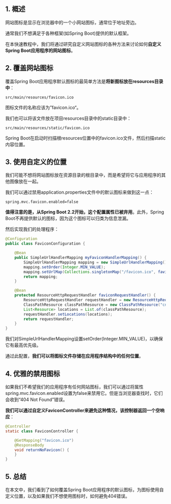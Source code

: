 ## 1. 概述

网站图标是显示在浏览器中的一个小网站图标，通常位于地址旁边。

通常我们不想满足于各种框架(如Spring Boot)提供的默认框架。

在本快速教程中，我们将通过研究自定义网站图标的各种方法来讨论如何**自定义Spring Boot应用程序的网站图标**。

## 2. 覆盖网站图标

覆盖Spring Boot应用程序默认图标的最简单方法是**将新图标放在resources目录中**：

```text
src/main/resources/favicon.ico
```

图标文件的名称应该为”favicon.ico“。

我们也可以将该文件放在项目resources目录中的static目录中：

```text
src/main/resources/static/favicon.ico
```

Spring Boot在启动时扫描根resources位置中的favicon.ico文件，然后扫描static内容位置。

## 3. 使用自定义的位置

我们可能不想将网站图标放在资源目录的根目录中，而是希望将它与应用程序的其他图像放在一起。

我们可以通过禁用application.properties文件中的默认图标来做到这一点：

```properties
spring.mvc.favicon.enabled=false
```

**值得注意的是，从Spring Boot 2.2开始，这个配置属性已被弃用**。此外，Spring Boot不再提供默认的图标，因为这个图标可以归类为信息泄漏。

然后实现我们的处理程序：

```java
@Configuration
public class FaviconConfiguration {

    @Bean
    public SimpleUrlHandlerMapping myFaviconHandlerMapping() {
        SimpleUrlHandlerMapping mapping = new SimpleUrlHandlerMapping();
        mapping.setOrder(Integer.MIN_VALUE);
        mapping.setUrlMap(Collections.singletonMap("/favicon.ico", faviconRequestHandler()));
        return mapping;
    }

    @Bean
    protected ResourceHttpRequestHandler faviconRequestHandler() {
        ResourceHttpRequestHandler requestHandler = new ResourceHttpRequestHandler();
        ClassPathResource classPathResource = new ClassPathResource("cn/tuyucheng/taketoday/images/");
        List<Resource> locations = List.of(classPathResource);
        requestHandler.setLocations(locations);
        return requestHandler;
    }
}
```

我们对SimpleUrlHandlerMapping设置setOrder(Integer.MIN_VALUE)，以确保它有最高优先级。

通过此配置，**我们可以将图标文件存储在应用程序结构中的任何位置**。

## 4. 优雅的禁用图标

如果我们不希望我们的应用程序有任何网站图标，我们可以通过将属性spring.mvc.favicon.enabled设置为false来禁用它。但是当浏览器查找时，它们会收到“404 Not Found”错误。

**我们可以通过自定义FaviconController来避免这种情况，该控制器返回一个空响应**：

```java
@Controller
static class FaviconController {

    @GetMapping("favicon.ico")
    @ResponseBody
    void returnNoFavicon() {
    }
}
```

## 5. 总结

在本文中，我们看到了如何覆盖Spring Boot应用程序的默认图标，为图标使用自定义位置，以及如果我们不想使用图标时，如何避免404错误。